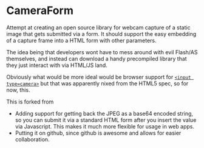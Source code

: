 CameraForm
==========
Attempt at creating an open source library for webcam capture of a static image that gets submitted via a form.  It should support the easy embedding of a capture frame into a HTML form with other parameters.

The idea being that developers wont have to mess around with evil Flash/AS themselves, and instead can download a handy precompiled library that they just interact with via HTML/JS land. 

Obviously what would be more ideal would be browser support for [`<input type=camera>`](http://ajaxian.com/archives/input-camera) but that was apparently nixed from the HTML5 spec, so for now, this.

This is forked from 
* Adding support for getting back the JPEG as a base64 encoded string, so you can submit it via a standard HTML form after you insert the value via Javascript.  This makes it much more flexible for usage in web apps.
* Putting it on github, since github is awesome and allows for easier collaboration.
